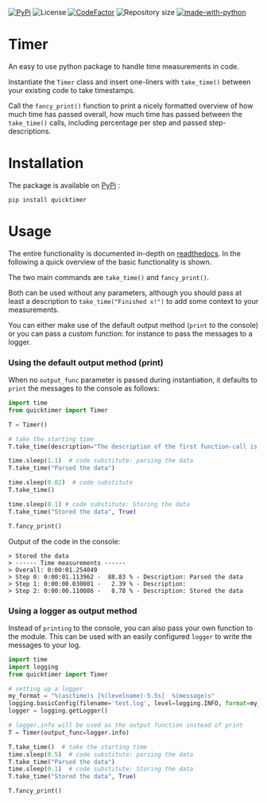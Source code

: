 [![PyPi](https://img.shields.io/pypi/v/quicktimer?color=blue&style=plastic)](https://pypi.org/project/quicktimer/)
![License](https://img.shields.io/pypi/l/quicktimer?style=plastic)
[![CodeFactor](https://www.codefactor.io/repository/github/cribbersix/quicktimer/badge?style=plastic)](https://www.codefactor.io/repository/github/cribbersix/quicktimer)
![Repository size](https://img.shields.io/github/repo-size/Cribbersix/QuickTimer?style=plastic)
[![made-with-python](https://img.shields.io/badge/Made%20with-Python-1f425f.svg?style=plastic)](https://www.python.org/)


# Timer

An easy to use python package to handle time measurements in code. 

Instantiate the `Timer` class and insert one-liners with `take_time()` between your existing code to take timestamps. 

Call the `fancy_print()` function to print a nicely formatted overview of how much time has passed overall, how much time has passed between the `take_time()` calls, including percentage per step and passed step-descriptions. 


# Installation

The package is available on [PyPi](https://pypi.org/project/quicktimer/) :

```
pip install quicktimer 
```

# Usage

The entire functionality is documented in-depth on [readthedocs](https://quicktimer.readthedocs.io/en/latest/quicktimer.html#module-quicktimer).
In the following a quick overview of the basic functionality is shown. 

The two main commands are `take_time()` and `fancy_print()`.

Both can be used without any parameters, although you should pass at least a description to `take_time("Finished x!")` to add some context to your measurements. 

You can either make use of the default output method (`print` to the console) or you can pass a custom function: for instance to pass the messages to a logger. 

### Using the default output method (print)

When no `output_func` parameter is passed during instantiation, it defaults to `print` the messages to the console as follows: 


```python
import time
from quicktimer import Timer

T = Timer()

# take the starting time
T.take_time(description="The description of the first function-call is not displayed!")

time.sleep(1.1)  # code substitute: parsing the data
T.take_time("Parsed the data")

time.sleep(0.02)  # code substitute
T.take_time() 

time.sleep(0.1) # code substitute: Storing the data
T.take_time("Stored the data", True)

T.fancy_print()
```

Output of the code in the console: 

```
> Stored the data
> ------ Time measurements ------
> Overall: 0:00:01.254049
> Step 0: 0:00:01.113962 -  88.83 % - Description: Parsed the data
> Step 1: 0:00:00.030001 -   2.39 % - Description: 
> Step 2: 0:00:00.110086 -   8.78 % - Description: Stored the data
```


### Using a logger as output method 

Instead of `printing` to the console, you can also pass your own function to the module. 
This can be used with an easily configured `logger` to write the messages to your log.   

```python 
import time
import logging
from quicktimer import Timer

# setting up a logger
my_format = "%(asctime)s [%(levelname)-5.5s]  %(message)s"
logging.basicConfig(filename='test.log', level=logging.INFO, format=my_format)
logger = logging.getLogger()

# logger.info will be used as the output function instead of print
T = Timer(output_func=logger.info)  

T.take_time()  # take the starting time
time.sleep(0.5)  # code substitute: parsing the data
T.take_time("Parsed the data")
time.sleep(0.1)  # code substitute: Storing the data
T.take_time("Stored the data", True)

T.fancy_print()
```
